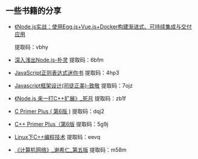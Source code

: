 ## 一些书籍的分享

  - [《Node.js实战：使用Egg.js+Vue.js+Docker构建渐进式、可持续集成与交付应用](https://pan.baidu.com/s/1ZJ3ams0crIctrodB9vgfgg ) 

    提取码：vbhy 

  - [深入浅出Node.js-朴灵](https://pan.baidu.com/s/1ije_oNp3543LMouD4tv-6w )
    提取码：6bfm 

  - [JavaScript正则表达式迷你书](https://pan.baidu.com/s/1Vcepb4l5OPu0txMZ4gHHrA )
    提取码：4hp3 

  - [Javascript框架设计(司徒正美)-致敬](https://pan.baidu.com/s/1ViWaHUexufcMBEUf7yq8TA )
    提取码：7ojz 

  - [《Node.js 来一打C++扩展》_死月](https://pan.baidu.com/s/1hTorEfFEjwN4_sotlbQYew )
    提取码：zb1f 

  - [C   Primer Plus ( 第6版 )](https://pan.baidu.com/s/1UteMJdajuuWyeuQ29aUR6g )
    提取码：dqj2 

  - [C++ Primer Plus（第6版](https://pan.baidu.com/s/1TAdMnCeyylnJZAzvhJaS5w )
    提取码：5g9j 

  - [Linux下C++编程技术](https://pan.baidu.com/s/1flE75YXCjnW_lnW7RTGwBw )
    提取码：eevq 

  - [《计算机网络》_谢希仁_第五版](https://pan.baidu.com/s/1lKVGdzW_6oTzQSIuW8e0IQ )
    提取码：m58m 
